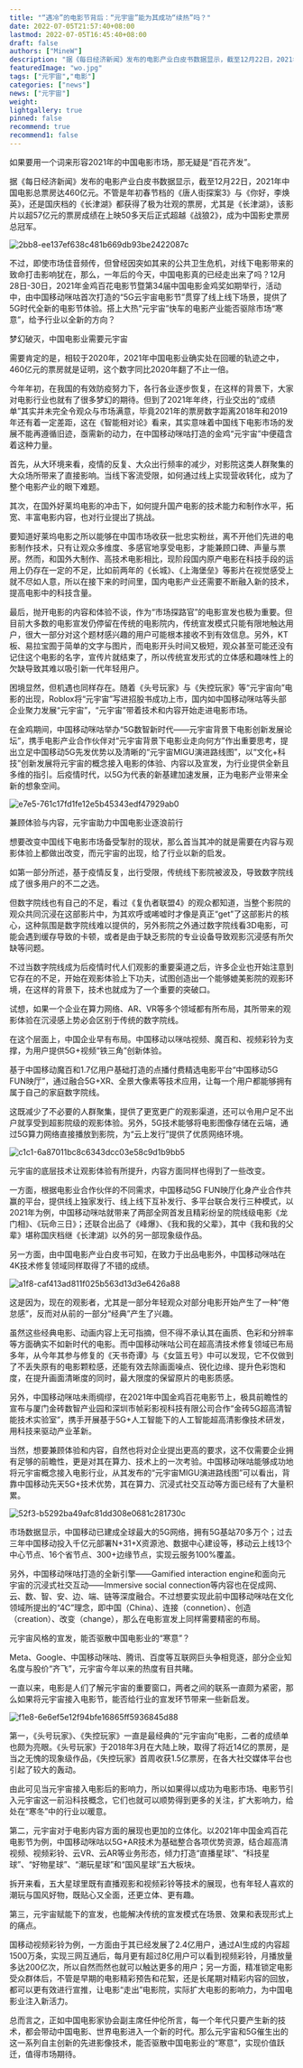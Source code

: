 ```yaml
---
title: "“遇冷”的电影节背后：“元宇宙”能为其成功“续热”吗？"
date: 2022-07-05T21:57:40+08:00
lastmod: 2022-07-05T16:45:40+08:00
draft: false
authors: ["MineW"]
description: "据《每日经济新闻》发布的电影产业白皮书数据显示，截至12月22日，2021年中国电影总票房达460亿元。不管是年初春节档的《唐人街探案3》与《你好，李焕英》，还是国庆档的《长津湖》都获得了极为壮观的票房，尤其是《长津湖》，该影片以超57亿元的票房成绩在上映50多天后正式超越《战狼2》，成为中国影史票房总冠军。"
featuredImage: "wo.jpg"
tags: ["元宇宙","电影"]
categories: ["news"]
news: ["元宇宙"]
weight: 
lightgallery: true
pinned: false
recommend: true
recommend1: false
---
```




如果要用一个词来形容2021年的中国电影市场，那无疑是“百花齐发”。

据《每日经济新闻》发布的电影产业白皮书数据显示，截至12月22日，2021年中国电影总票房达460亿元。不管是年初春节档的《唐人街探案3》与《你好，李焕英》，还是国庆档的《长津湖》都获得了极为壮观的票房，尤其是《长津湖》，该影片以超57亿元的票房成绩在上映50多天后正式超越《战狼2》，成为中国影史票房总冠军。

![2bb8-ee137ef638c481b669db93be2422087c](2bb8-ee137ef638c481b669db93be2422087c.jpg)

不过，即使市场佳音频传，但曾经因突如其来的公共卫生危机，对线下电影带来的致命打击影响犹在，那么，一年后的今天，中国电影真的已经走出来了吗？12月28日-30日，2021年金鸡百花电影节暨第34届中国电影金鸡奖如期举行，活动中，由中国移动咪咕首次打造的“5G云宇宙电影节”贯穿了线上线下场景，提供了5G时代全新的电影节体验。搭上大热“元宇宙”快车的电影产业能否驱除市场“寒意”，给予行业以全新的方向？

梦幻破灭，中国电影业需要元宇宙

需要肯定的是，相较于2020年，2021年中国电影业确实处在回暖的轨迹之中，460亿元的票房就是证明，这个数字同比2020年翻了不止一倍。

今年年初，在我国的有效防疫努力下，各行各业逐步恢复，在这样的背景下，大家对电影行业也就有了很多梦幻的期待。但到了2021年年终，行业交出的“成绩单”其实并未完全令观众与市场满意，毕竟2021年的票房数字距离2018年和2019年还有着一定差距，这在《智能相对论》看来，其实意味着中国线下电影市场的发展不能再遵循旧迹，亟需新的动力，在中国移动咪咕打造的金鸡“元宇宙”中便蕴含着这种力量。

首先，从大环境来看，疫情的反复、大众出行频率的减少，对影院这类人群聚集的大众场所带来了直接影响。当线下客流受限，如何通过线上实现营收转化，成为了整个电影产业的眼下难题。

其次，在国外好莱坞电影的冲击下，如何提升国产电影的技术能力和制作水平，拓宽、丰富电影内容，也对行业提出了挑战。

要知道好莱坞电影之所以能够在中国市场收获一批忠实粉丝，离不开他们先进的电影制作技术，只有让观众多维度、多感官地享受电影，才能兼顾口碑、声量与票房。然而，和国外大制作、高技术电影相比，现阶段国内原产电影在科技手段的运用上仍存在一定的不足，比如前两年的《长城》、《上海堡垒》等影片在视觉感受上就不尽如人意，所以在接下来的时间里，国内电影产业还需要不断融入新的技术，提高电影中的科技含量。

最后，抛开电影的内容和体验不谈，作为“市场探路官”的电影宣发也极为重要。但目前大多数的电影宣发仍停留在传统的电影院内，传统宣发模式只能有限地触达用户，很大一部分对这个题材感兴趣的用户可能根本接收不到有效信息。另外，KT板、易拉宝囿于简单的文字与图片，而电影开头时间又极短，观众甚至可能还没有记住这个电影的名字，宣传片就结束了，所以传统宣发形式的立体感和趣味性上的欠缺导致其难以吸引新一代年轻用户。

困境显然，但机遇也同样存在。随着《头号玩家》与《失控玩家》等“元宇宙向”电影的出现，Roblox将“元宇宙”写进招股书成功上市，国内如中国移动咪咕等头部企业聚力发展“元宇宙”，“元宇宙”带着技术和内容开始走进电影市场。

在金鸡期间，中国移动咪咕举办“5G数智新时代——元宇宙背景下电影创新发展论坛”，携手电影产业合作伙伴对“元宇宙背景下电影业走向何方”作出重要思考，提出立足中国移动5G先发优势以及清晰的“元宇宙MIGU演进路线图”，以“文化+科技”创新发展将元宇宙的概念接入电影的体验、内容以及宣发，为行业提供全新且多维的指引。后疫情时代，以5G为代表的新基建加速发展，正为电影产业带来全新的想象空间。

![e7e5-761c17fd1fe12e5b45343edf47929ab0](e7e5-761c17fd1fe12e5b45343edf47929ab0.jpg)

兼顾体验与内容，元宇宙助力中国电影业逐浪前行

想要改变中国线下电影市场备受掣肘的现状，那么首当其冲的就是需要在内容与观影体验上都做出改变，而元宇宙的出现，给了行业以新的启发。

如第一部分所述，基于疫情反复，出行受限，传统线下影院被波及，导致数字院线成了很多用户的不二之选。

但数字院线也有自己的不足，看过《复仇者联盟4》的观众都知道，当整个影院的观众共同沉浸在这部影片中，为其欢呼或唏嘘时才像是真正“get”了这部影片的核心，这种氛围是数字院线难以提供的，另外影院之外通过数字院线看3D电影，可能会遇到缓存导致的卡顿，或者是由于缺乏影院的专业设备导致观影沉浸感有所欠缺等问题。

不过当数字院线成为后疫情时代人们观影的重要渠道之后，许多企业也开始注意到它存在的不足，开始在观影体验上下功夫，试图创造出一个能够媲美影院的观影环境，在这样的背景下，技术也就成为了一个重要的突破口。

试想，如果一个企业在算力网络、AR、VR等多个领域都有所布局，其所带来的观影体验在沉浸感上势必会区别于传统的数字院线。

在这个层面上，中国企业早有布局。中国移动以咪咕视频、魔百和、视频彩铃为支撑，为用户提供5G+视频“铁三角”创新体验。

基于中国移动魔百和1.7亿用户基础打造的点播付费精选电影平台“中国移动5G FUN映厅”，通过融合5G+XR、全景大像素等技术应用，让每一个用户都能够拥有属于自己的家庭数字院线。

这既减少了不必要的人群聚集，提供了更宽更广的观影渠道，还可以令用户足不出户就享受到超影院级的观影体验。另外，5G技术能够将电影图像存储在云端，通过5G算力网络直接播放到影院，为“云上发行”提供了优质网络环境。

![c1c1-6a87011bc8c6343dcc03e58c9d1b9bb5](c1c1-6a87011bc8c6343dcc03e58c9d1b9bb5.jpg)

元宇宙的底层技术让观影体验有所提升，内容方面同样也得到了一些改变。

一方面，根据电影业合作伙伴的不同需求，中国移动5G FUN映厅化身产业合作共赢的平台，提供线上独家发行、线上线下互补发行、多平台联合发行三种模式，以2021年为例，中国移动咪咕就带来了两部全网首发且精彩纷呈的院线级电影《龙门相》、《玩命三日》；还联合出品了《峰爆》、《我和我的父辈》，其中《我和我的父辈》堪称国庆档继《长津湖》以外的另一部现象级作品。

另一方面，由中国电影产业白皮书可知，在致力于出品电影外，中国移动咪咕在4K技术修复领域同样取得了不错的成绩。

![a1f8-caf413ad811f025b563d13d3e6426a88](a1f8-caf413ad811f025b563d13d3e6426a88.jpg)

这是因为，现在的观影者，尤其是一部分年轻观众对部分电影开始产生了一种“倦怠感”，反而对从前的一部分“经典”产生了兴趣。

虽然这些经典电影、动画内容上无可指摘，但不得不承认其在画质、色彩和分辨率等方面确实不如新时代的电影。而中国移动咪咕公司在超高清技术修复领域已布局多年，从今年其参与修复的《天书奇谭》与《女篮五号》中可以发现，它不仅做到了不丢失原有的电影颗粒感，还能有效去除画面噪点、锐化边缘、提升色彩饱和度，在提升画面清晰度的同时，最大限度的保留原片的电影质感。

另外，中国移动咪咕未雨绸缪，在2021年中国金鸡百花电影节上，极具前瞻性的宣布与厦门金砖数智产业园和深圳市帧彩影视科技有限公司合作“金砖5G超高清智能技术实验室”，携手开展基于5G+人工智能下的人工智能超高清影像技术研发，用科技来驱动产业革新。

当然，想要兼顾体验和内容，自然也将对企业提出更高的要求，这不仅需要企业拥有足够的前瞻性，更是对其在算力、技术上的一次考验。中国移动咪咕能够成功地将元宇宙概念接入电影行业，从其发布的“元宇宙MIGU演进路线图”可以看出，背靠中国移动先天5G+技术优势，其在算力、沉浸式社交互动等方面已经有了大量积累。

![52f3-b5292ba49afc81dd308e0681c281730c](52f3-b5292ba49afc81dd308e0681c281730c.jpg)



市场数据显示，中国移动已建成全球最大的5G网络，拥有5G基站70多万个；过去三年中国移动投入千亿元部署N+31+X资源池、数据中心建设等，移动云上线13个中心节点、16个省节点、300+边缘节点，实现云服务100%覆盖。

另外，中国移动咪咕打造的全新引擎——Gamified interaction engine和面向元宇宙的沉浸式社交互动——Immersive social connection等内容也在促成网、云、数、智、安、边、端、链等深度融合。不过想要实现此前中国移动咪咕在文化领域所提出的“4C”理念，即中国（China）、连接（connetion）、创造（creation）、改变（change），那么在电影宣发上同样需要精密的布局。

元宇宙风格的宣发，能否驱散中国电影业的“寒意”？

Meta、Google、中国移动咪咕、腾讯、百度等互联网巨头争相竞逐，部分企业知名度与股价“齐飞”，元宇宙今年以来的热度有目共睹。

一直以来，电影是人们了解元宇宙的重要窗口，两者之间的联系一直颇为紧密，那么如果将元宇宙接入电影节，能否给行业的宣发环节带来一些新启发。

![f1e8-6e6ef5e12f94bfe16865ff5936845d88](f1e8-6e6ef5e12f94bfe16865ff5936845d88.jpg)

第一，《头号玩家》、《失控玩家》一直是最经典的“元宇宙向”电影，二者的成绩单也颇为亮眼。《头号玩家》于2018年3月在大陆上映，取得了将近14亿的票房，是当之无愧的现象级作品，《失控玩家》首周收获1.5亿票房，在各大社交媒体平台也引起了较大的轰动。

由此可见当元宇宙接入电影后的影响力，所以如果得以成功为电影市场、电影节引入元宇宙这一前沿科技概念，它们也就可以顺势得到更多的关注，扩大影响力，给处在“寒冬”中的行业以暖意。

第二，元宇宙对于电影内容方面的展现也更加的立体化。以2021年中国金鸡百花电影节为例，中国移动咪咕以5G+AR技术为基础整合各项优势资源，结合超高清视频、视频彩铃、云VR、云AR等业务形态，倾力打造“直播星球”、“科技星球”、“好物星球”、“潮玩星球”和“国风星球”五大板块。

拆开来看，五大星球里既有直播观影和视频彩铃等技术的展现，也有年轻人喜欢的潮玩与国风好物，既贴心又全面，还更立体、更有趣。

第三，元宇宙赋能下的宣发，也能解决传统的宣发模式在场景、效果和表现形式上的痛点。

国移动视频彩铃为例，一方面由于其已经发展了2.4亿用户，通过AI生成的内容超1500万条，实现三网互通后，每月更有超过8亿用户可以看到视频彩铃，月播放量多达200亿次，所以自然而然也就可以触达更多的用户；另一方面，精准锁定电影受众群体后，不管是早期的电影精彩预告和花絮，还是长尾期对精彩内容的回放，都可以更有效进行宣推，让电影“走出”电影院，实际扩大电影的影响力，为中国电影业注入新活力。

总而言之，正如中国电影家协会副主席任仲伦所言，每一个年代只要产生新的技术，都会带动中国电影、世界电影进入一个新的时代。那么元宇宙和5G催生出的这一系列自主创新的先进影像技术，能否驱散中国电影业的“寒意”，实现价值跃迁，值得市场期待。
